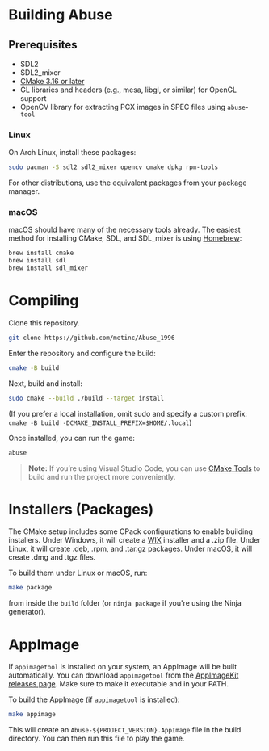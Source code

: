 # Building Abuse

## Prerequisites

- SDL2
- SDL2_mixer
- [CMake 3.16 or later](http://www.cmake.org/)
- GL libraries and headers (e.g., mesa, libgl, or similar) for OpenGL support
- OpenCV library for extracting PCX images in SPEC files using `abuse-tool`

### Linux

On Arch Linux, install these packages:

```sh
sudo pacman -S sdl2 sdl2_mixer opencv cmake dpkg rpm-tools
```

For other distributions, use the equivalent packages from your package manager.

### macOS

macOS should have many of the necessary tools already. The easiest method for installing CMake, SDL, and SDL_mixer is using [Homebrew](http://brew.sh/):

```sh
brew install cmake
brew install sdl
brew install sdl_mixer
```

# Compiling

Clone this repository.

```sh
git clone https://github.com/metinc/Abuse_1996
```

Enter the repository and configure the build:

```sh
cmake -B build
```

Next, build and install:

```sh
sudo cmake --build ./build --target install
```

(If you prefer a local installation, omit sudo and specify a custom prefix:
`cmake -B build -DCMAKE_INSTALL_PREFIX=$HOME/.local`)

Once installed, you can run the game:

```sh
abuse
```

> **Note:** If you’re using Visual Studio Code, you can use [CMake Tools](https://marketplace.visualstudio.com/items?itemName=ms-vscode.cmake-tools) to build and run the project more conveniently.

# Installers (Packages)

The CMake setup includes some CPack configurations to enable building installers.
Under Windows, it will create a [WIX](http://wixtoolset.org/) installer and a .zip file.
Under Linux, it will create .deb, .rpm, and .tar.gz packages.
Under macOS, it will create .dmg and .tgz files.

To build them under Linux or macOS, run:

```sh
make package
```

from inside the `build` folder (or `ninja package` if you're using the Ninja generator).

# AppImage

If `appimagetool` is installed on your system, an AppImage will be built automatically. You can download `appimagetool` from the [AppImageKit releases page](https://github.com/AppImage/AppImageKit/releases). Make sure to make it executable and in your PATH.

To build the AppImage (if `appimagetool` is installed):

```sh
make appimage
```

This will create an `Abuse-${PROJECT_VERSION}.AppImage` file in the build directory. You can then run this file to play the game.
